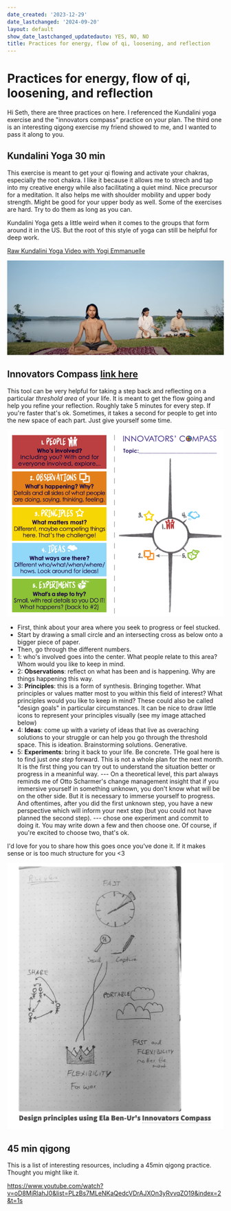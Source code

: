```yaml
---
date_created: '2023-12-29'
date_lastchanged: '2024-09-20'
layout: default
show_date_lastchanged_updatedauto: YES, NO, NO
title: Practices for energy, flow of qi, loosening, and reflection
---
```

# Practices for energy, flow of qi, loosening, and reflection
Hi Seth, there are three practices on here. I referenced the Kundalini yoga exercise and the "innovators compass" practice on your plan. The third one is an interesting qigong exercise my friend showed to me, and I wanted to pass it along to you. 

## Kundalini Yoga 30 min
This exercise is meant to get your qi flowing and activate your chakras, especially the root chakra. I like it because it allows me to strech and tap into my creative energy while also facilitating a quiet mind. Nice precursor for a meditation. It also helps me with shoulder mobility and upper body strength. Might be good for your upper body as well. Some of the exercises are hard. Try to do them as long as you can. 

Kundalini Yoga gets a little weird when it comes to the groups that form around it in the US. But the root of this style of yoga can still be helpful for deep work.

[Raw Kundalini Yoga Video with Yogi Emmanuelle
](https://www.youtube.com/watch?si=dH0dzXLMzeN_QVSo&v=x9tRMpOSC_o&feature=youtu.be)

![](media/cleanshot_2023-12-29-at-10-10-33@2x.png)

## Innovators Compass [link here](https://innovatorscompass.org/use-it#quickstart)
This tool can be very helpful for taking a step back and reflecting on a particular *threshold area* of your life. It is meant to get the flow going and help you refine your reflection. Roughly take 5 minutes for every step. If you're faster that's ok. Sometimes, it takes a second for people to get into the new space of each part. Just give yourself some time.  

![](media/cleanshot_2023-12-29-at-10-27-50.png)

- First, think about your area where you seek to progress or feel stucked.
- Start by drawing a small circle and an intersecting cross as below onto a bigger piece of paper. 
- Then, go through the different numbers.
- 1: who's involved goes into the center. What people relate to this area? Whom would you like to keep in mind. 
- 2: **Observations**: reflect on what has been and is happening. Why are things happening this way. 
- 3: **Principles**: this is a form of synthesis. Bringing together. What principles or values matter most to you within this field of interest? What principles would you like to keep in mind? These could also be called "design goals" in particular circumstances. It can be nice to draw little icons to represent your principles visually (see my image attached below)
- 4: **Ideas**: come up with a variety of ideas that live as overaching solutions to your struggle or can help you go through the threshold space. This is ideation. Brainstorming solutions. Generative. 
- 5: **Experiments**: bring it back to your life. Be concrete. THe goal here is to find just *one step* forward. This is not a whole plan for the next month. It is the first thing you can try out to understand the situation better or progress in a meaninful way. --- On a theoretical level, this part always reminds me of Otto Scharmer's change management insight that if you immersive yourself in something unknown, you don't know what will be on the other side. But it is necessary to immerse yourself to progress. And oftentimes, after you did the first unknown step, you have a new perspective which will inform your next step (but you could not have planned the second step). --- chose one experiment and commit to doing it. You may write down a few and then choose one. Of course, if you're excited to choose two, that's ok. 

I'd love for you to share how this goes once you've done it. If it makes sense or is too much structure for you <3 

![](media/cleanshot_2023-12-29-at-10-23-13.png)


## 45 min qigong

This is a list of interesting resources, including a 45min qigong practice. Thought you might like it. 

https://www.youtube.com/watch?v=oD8MjRlahJ0&list=PLzBs7MLeNKaQedcVDrAJXOn3yRvvqZO19&index=2&t=1s